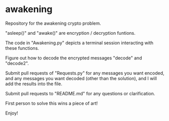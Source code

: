 # awakening
Repository for the awakening crypto problem.

"asleep()" and "awake()" are encryption / decryption funtions.

The code in "Awakening.py" depicts a terminal session interacting with these functions.

Figure out how to decode the encrypted messages "decode" and "decode2".

Submit pull requests of "Requests.py" for any messages you want encoded, and any messages you want decoded (other than the solution), and I will add the results into the file.

Submit pull requests to "README.md" for any questions or clarification.

First person to solve this wins a piece of art!

Enjoy!
